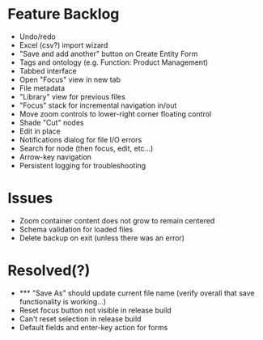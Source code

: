 # Feature Backlog

* Undo/redo
* Excel (csv?) import wizard
* "Save and add another" button on Create Entity Form
* Tags and ontology (e.g. Function: Product Management)
* Tabbed interface
* Open "Focus" view in new tab
* File metadata
* "Library" view for previous files
* "Focus" stack for incremental navigation in/out
* Move zoom controls to lower-right corner floating control
* Shade "Cut" nodes
* Edit in place
* Notifications dialog for file I/O errors
* Search for node (then focus, edit, etc...)
* Arrow-key navigation
* Persistent logging for troubleshooting

# Issues

* Zoom container content does not grow to remain centered
* Schema validation for loaded files
* Delete backup on exit (unless there was an error)

# Resolved(?)

* *** "Save As" should update current file name (verify overall that save functionality is working...)
* Reset focus button not visible in release build
* Can't reset selection in release build
* Default fields and enter-key action for forms
